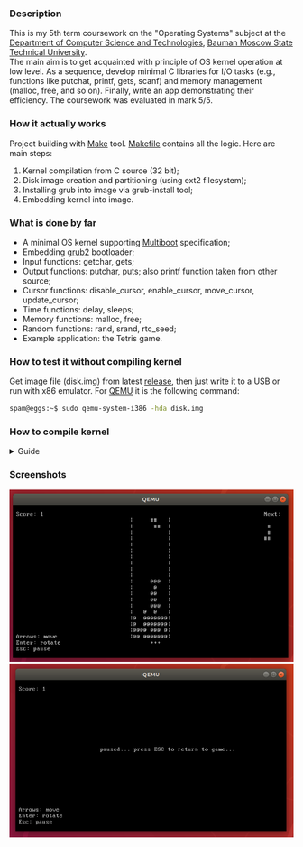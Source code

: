 ### Description
This is my 5th term coursework on the "Operating Systems" subject at the [Department of Computer Science and Technologies](https://github.com/bmstu-iu9), [Bauman Moscow State Technical University](http://www.bmstu.ru/).<br>
The main aim is to get acquainted with principle of OS kernel operation at low level. 
As a sequence, develop minimal C libraries for I/O tasks (e.g., functions like putchat, printf, gets, scanf) and memory management (malloc, free, and so on).
Finally, write an app demonstrating their efficiency. The coursework was evaluated in mark 5/5.
### How it actually works
Project building with [Make](https://www.gnu.org/software/make/) tool. [Makefile](https://github.com/nexterot/develop-os-free/blob/master/Makefile) contains all the logic. Here are main steps:
1. Kernel compilation from C source (32 bit);
2. Disk image creation and partitioning (using ext2 filesystem);
3. Installing grub into image via grub-install tool;
4. Embedding kernel into image.
### What is done by far
- A minimal OS kernel supporting [Multiboot](https://www.gnu.org/software/grub/manual/multiboot/multiboot.html) specification;
- Embedding [grub2](https://www.gnu.org/software/grub/) bootloader;
- Input functions: getchar, gets;
- Output functions: putchar, puts; also printf function taken from other source;
- Cursor functions: disable_cursor, enable_cursor, move_cursor, update_cursor;
- Time functions: delay, sleeps;
- Memory functions: malloc, free;
- Random functions: rand, srand, rtc_seed;
- Example application: the Tetris game.
### How to test it without compiling kernel
Get image file (disk.img) from latest [release](https://github.com/nexterot/develop-os-free/releases), then just write it to a USB or run with x86 emulator. For [QEMU](https://www.qemu.org/) it is the following command:
```bash
spam@eggs:~$ sudo qemu-system-i386 -hda disk.img
```
### How to compile kernel
<details><summary>Guide</summary>
  
<p>

#### Dependencies
- make
- gcc
- as
- ld
- grub2
- qemu
#### Supported hosts
**Linux**. Currently developing and testing on Ubuntu 18.04 LTS minimal.
#### 
First make sure you have all tools listed in **Dependencies** block installed. Then do the following:
```bash
spam@eggs:~$ git clone https://github.com/nexterot/develop-os-free
spam@eggs:~$ cd develop-os-free
spam@eggs:~$ make
```
In case of errors, or just to clean the directory:
```bash
spam@eggs:~$ make clean
```
Also, the following command is an alias for ```make clean && make```:
```bash
spam@eggs:~$ make rebuild
```
#### Test with emulator
To test it with QEMU emulator, run:
```bash
spam@eggs:~$ make run
```

#### If you ran into some problem  
#### Problem:
```
losetup: bin/disk.img: failed to set up loop device: Device or resource busy
```
#### Solution:<br>
Find busy loop devices:
```bash
spam@eggs:~$ losetup -a
```
Then edit next lines in Makefile, changing '/dev/loop2' or\and '/dev/loop3' to any free loop device:
```
loop_first  = /dev/loop2
loop_second = /dev/loop3
```
Finally do:
```bash
spam@eggs:~$ make rebuild
```

</p>
</details>

### Screenshots
![1.png](screenshots/1.png)
![2.png](screenshots/2.png)

